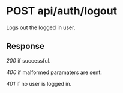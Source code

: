 # POST api/auth/logout

Logs out the logged in user.

## Response

_200_ if successful.

_400_ if malformed paramaters are sent.

_401_ if no user is logged in.
